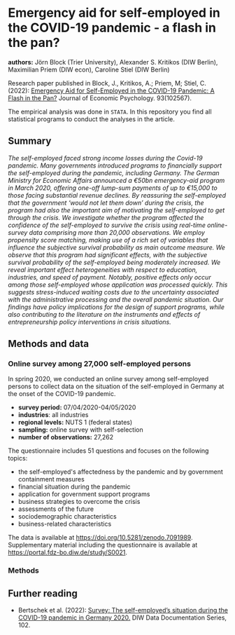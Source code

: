 # Emergency aid for self-employed in the COVID-19 pandemic - a flash in the pan?

**authors:** Jörn Block (Trier University), Alexander S. Kritikos (DIW Berlin), Maximilian Priem (DIW econ), Caroline Stiel (DIW Berlin)

Research paper published in Block, J., Kritikos, A.; Priem, M; Stiel, C. (2022): [Emergency Aid for Self-Employed in the COVID-19 Pandemic: A Flash in the Pan?](https://doi.org/10.1016/j.joep.2022.102567) Journal of Economic Psychology. 93(102567).

The empirical analysis was done in `STATA`. In this repository you find all statistical programs to conduct the analyses in the article. 

## Summary

_The self-employed faced strong income losses during the Covid-19 pandemic. Many governments introduced programs to financially support the self-employed during the pandemic, including Germany. The German Ministry for Economic Affairs announced a €50bn emergency-aid program in March 2020, offering one-off lump-sum payments of up to €15,000 to those facing substantial revenue declines. By reassuring the self-employed that the government ‘would not let them down’ during the crisis, the program had also the important aim of motivating the self-employed to get through the crisis. We investigate whether the program affected the confidence of the self-employed to survive the crisis using real-time online-survey data comprising more than 20,000 observations. We employ propensity score matching, making use of a rich set of variables that influence the subjective survival probability as main outcome measure. We observe that this program had significant effects, with the subjective survival probability of the self-employed being moderately increased. We reveal important effect heterogeneities with respect to education, industries, and speed of payment. Notably, positive effects only occur among those self-employed whose application was processed quickly. This suggests stress-induced waiting costs due to the uncertainty associated with the administrative processing and the overall pandemic situation. Our findings have policy implications for the design of support programs, while also contributing to the literature on the instruments and effects of entrepreneurship policy interventions in crisis situations._

## Methods and data

### Online survey among 27,000 self-employed persons

In spring 2020, we conducted an online survey among self-employed persons to collect data on the situation of the self-employed in Germany at the onset of the COVID-19 pandemic.

- **survey period:** 07/04/2020-04/05/2020
- **industries**: all industries
- **regional levels:** NUTS 1 (federal states)
- **sampling:** online survey with self-selection
- **number of observations:** 27,262

The questionnaire includes 51 questions and focuses on the following topics:
- the self-employed's affectedness by the pandemic and by government containment measures
- financial situation during the pandemic
- application for government support programs
- business strategies to overcome the crisis
- assessments of the future
- sociodemographic characteristics
- business-related characteristics

The data is available at https://doi.org/10.5281/zenodo.7091989. Supplementary material including the questionnaire is available at https://portal.fdz-bo.diw.de/study/S0021.

### Methods

## Further reading

- Bertschek et al. (2022): [Survey: The self-employed’s situation during the COVID-19 pandemic in Germany 2020.](https://dx.doi.org/10.18723/diw_ddc:2022-102) DIW Data Documentation Series, 102.